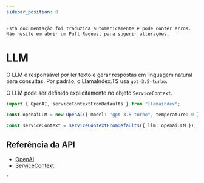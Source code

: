 ```yaml
---
sidebar_position: 0
---
```


`Esta documentação foi traduzida automaticamente e pode conter erros. Não hesite em abrir um Pull Request para sugerir alterações.`

# LLM

O LLM é responsável por ler texto e gerar respostas em linguagem natural para consultas. Por padrão, o LlamaIndex.TS usa `gpt-3.5-turbo`.

O LLM pode ser definido explicitamente no objeto `ServiceContext`.

```typescript
import { OpenAI, serviceContextFromDefaults } from "llamaindex";

const openaiLLM = new OpenAI({ model: "gpt-3.5-turbo", temperature: 0 });

const serviceContext = serviceContextFromDefaults({ llm: openaiLLM });
```

## Referência da API

- [OpenAI](../../api/classes/OpenAI.md)
- [ServiceContext](../../api/interfaces/ServiceContext.md)

"
